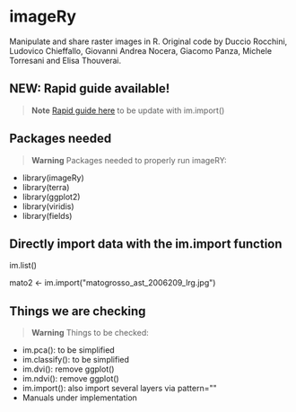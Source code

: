 # imageRy

Manipulate and share raster images in R.
Original code by Duccio Rocchini, Ludovico Chieffallo, Giovanni Andrea Nocera, Giacomo Panza, Michele Torresani and Elisa Thouverai.

## NEW: Rapid guide available!

> **Note**
[Rapid guide here](https://htmlpreview.github.io/?https://github.com/ducciorocchini/imageRy/blob/main/imageRy_rapid_manual.html)
to be update with im.import()

## Packages needed

> **Warning**
> Packages needed to properly run imageRY:
+ library(imageRy)
+ library(terra)
+ library(ggplot2)
+ library(viridis)
+ library(fields)

## Directly import data with the im.import function

im.list()

mato2 <- im.import("matogrosso_ast_2006209_lrg.jpg")

## Things we are checking

> **Warning** Things to be checked:
+ im.pca(): to be simplified
+ im.classify(): to be simplified
+ im.dvi(): remove ggplot()
+ im.ndvi(): remove ggplot()
+ im.import(): also import several layers via pattern=""
+ Manuals under implementation


